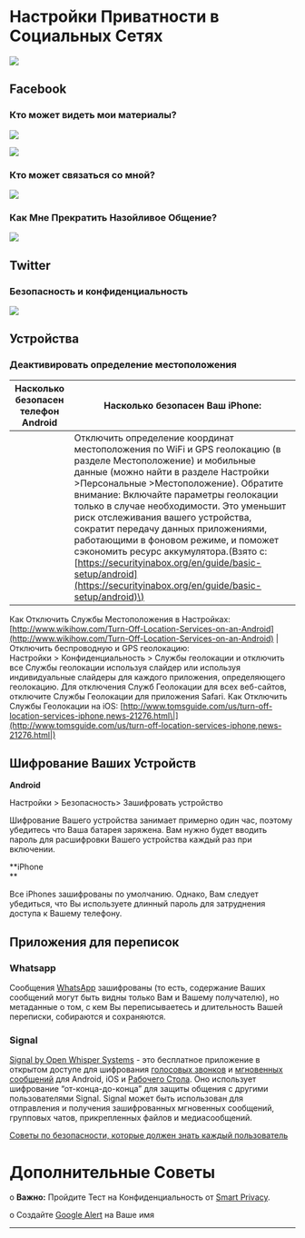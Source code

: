 # Настройки Приватности в Социальных Сетях

![](assets/sad%20cat.png)

## Facebook

### Кто может видеть мои материалы?

![](assets/Facebook%20-%20Who%20can%20see%20my%20stuff.gif)



![](assets/FB%20view%20as.gif)




### Кто может связаться со мной?

![](assets/Facebook%20-%20Who%20can%20contact%20me.gif)

### Как Мне Прекратить Назойливое Общение?

![](assets/Facebook%20-%20Blocking.gif)

## Twitter

### Безопасность и конфиденциальность

![](assets/Twitter%20-%20Security%20and%20privacy.gif)

## Устройства

### Деактивировать определение местоположения

| Насколько безопасен телефон Android | Насколько безопасен Ваш iPhone: |
| --- | --- |
|  | Отключить определение координат местоположения  по WiFi и  GPS геолокацию \(в разделе Местоположение\) и мобильные данные \(можно найти в разделе Настройки &gt;Персональные &gt;Местоположение\). Обратите внимание: Включайте параметры геолокации только в случае необходимости. Это уменьшит риск отслеживания вашего устройства, сократит передачу данных приложениями, работающими в фоновом режиме, и поможет сэкономить ресурс аккумулятора.\(Взято с: [https://securityinabox.org/en/guide/basic-setup/android](https://securityinabox.org/en/guide/basic-setup/android)\) |

Как Отключить Службы Местоположения в Настройках: [http://www.wikihow.com/Turn-Off-Location-Services-on-an-Android](http://www.wikihow.com/Turn-Off-Location-Services-on-an-Android) \| Отключить беспроводную и GPS геолокацию:  
Настройки &gt; Конфиденциальность &gt; Службы геолокации и отключить все Службы геолокации используя слайдер или используя индивидуальные слайдеры для каждого приложения, определяющего геолокацию. Для отключения Служб Геолокации для всех веб-сайтов, отключите Службы Геолокации для приложения Safari.  Как Отключить Службы Геолокации на iOS: [http://www.tomsguide.com/us/turn-off-location-services-iphone,news-21276.html\|](http://www.tomsguide.com/us/turn-off-location-services-iphone,news-21276.html|)

## Шифрование Ваших Устройств

**Android**

Настройки &gt; Безопасность&gt; Зашифровать устройство

Шифрование Вашего устройства занимает примерно один час, поэтому убедитесь что Ваша батарея заряжена. Вам нужно будет вводить пароль для расшифровки Вашего устройства каждый раз при включении.

**iPhone  
**

Все  iPhones зашифрованы по умолчанию.  Однако, Вам следует убедиться, что Вы используете длинный пароль для затруднения доступа к Вашему телефону.

## Приложения для переписок

### Whatsapp

Сообщения [WhatsApp](https://www.whatsapp.com/) зашифрованы \(то есть, содержание Ваших сообщений могут быть видны только Вам и Вашему получателю\), но метаданные о том, с кем Вы переписываетесь и длительность Вашей переписки, собираются и сохраняются.

### Signal

[Signal by Open Whisper Systems](https://whispersystems.org/) - это бесплатное приложение в открытом доступе для шифрования [голосовых звонков](https://en.wikipedia.org/wiki/Voice_calling) и [мгновенных сообщений](https://en.wikipedia.org/wiki/Instant_messaging) для Android,  iOS  и [Рабочего Стола](https://whispersystems.org/blog/signal-desktop/). Оно использует шифрование “от-конца-до-конца” для защиты общения с другими пользователями Signal. Signal может быть использован для отправления и получения зашифрованных мгновенных сообщений, групповых чатов, прикрепленных файлов и медиасообщений.

[Советы по безопасности, которые должен знать каждый пользователь](https://www.google.com/url?q=https://theintercept.com/2016/07/02/security-tips-every-signal-user-should-know/&sa=D&ust=1478912695344000&usg=AFQjCNEg5QaQwxEpg5CJqH049_FqKIAnYA)

# Дополнительные Советы

o  **Важно:** Пройдите Тест на Конфиденциальность от [Smart Privacy](https://www.google.com/url?q=http://smartprivacy.tumblr.com/privacynow&sa=D&ust=1478912695347000&usg=AFQjCNGjAN8OCYH3WXnd3DP_haNY--ZHog).

o Создайте  [Google Alert](https://www.google.com/url?q=https://www.google.com/alerts&sa=D&ust=1478912695348000&usg=AFQjCNH-T5bZUuRKQwCWL8x6g3JbYp3IkQ) на Ваше имя

---




